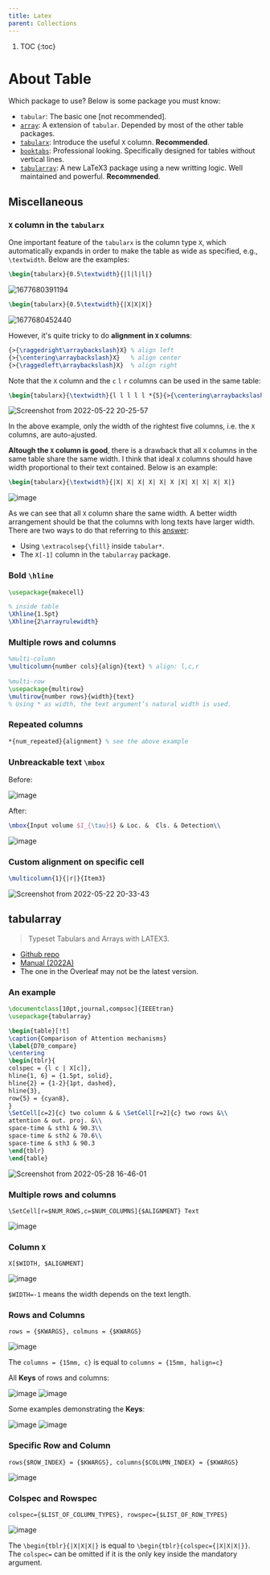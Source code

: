 ```yaml
---
title: Latex
parent: Collections
---
```

1. TOC
{:toc}

# About Table
Which package to use? Below is some package you must know:

- `tabular`: The basic one [not recommended].
- [`array`](https://ctan.org/pkg/array): A extension of `tabular`. Depended by most of the other table packages.
- [`tabularx`](https://ctan.org/pkg/tabularx): Introduce the useful `X` column. **Recommended**.
- [`booktabs`](https://ctan.org/pkg/booktabs): Professional looking. Specifically designed for tables without vertical lines.
- [`tabularray`](https://ctan.org/pkg/tabularray): A new LaTeX3 package using a new writting logic. Well maintained and powerful. **Recommended**.

## Miscellaneous
### `X` column in the `tabularx`
One important feature of the `tabularx` is the column type `X`, which automatically expands in order to make the table as wide as specified, e.g., `\textwidth`.
Below are the examples:
```latex
\begin{tabularx}{0.5\textwidth}{|l|l|l|}
```
![1677680391194](https://user-images.githubusercontent.com/42603768/222167268-5956338a-8bdc-4c0e-9122-08faa6e587e8.jpg)
```latex
\begin{tabularx}{0.5\textwidth}{|X|X|X|}
```
![1677680452440](https://user-images.githubusercontent.com/42603768/222167284-b4ae1b7e-258e-4e24-aa0e-6293bc0af135.jpg)

However, it's quite tricky to do **alignment in `X` columns**:
```latex
{>{\raggedright\arraybackslash}X} % align left
{>{\centering\arraybackslash}X}   % align center
{>{\raggedleft\arraybackslash}X}  % align right
```
Note that the `X` column and the `c` `l` `r` columns can be used in the same table:
```latex
\begin{tabularx}{\textwidth}{l l l l l *{5}{>{\centering\arraybackslash}X}}
```
![Screenshot from 2022-05-22 20-25-57](https://user-images.githubusercontent.com/42603768/169695042-3d9d7722-cf40-44b3-99a0-99f3b010b0e1.png)

In the above example, only the width of the rightest five columns, i.e. the `X` columns, are auto-ajusted. 

**Altough the `X` column is good**, there is a drawback that all `X` columns in the same table share the same width. I think that ideal `X` columns should have width proportional to their text contained. Below is an example:
```latex
\begin{tabularx}{\textwidth}{|X| X| X| X| X| X |X| X| X| X| X|}
```
![image](https://user-images.githubusercontent.com/42603768/222942543-ca70c3a4-5198-453a-b983-225f66fbe6b5.png)

As we can see that all `X` column share the same width. A better width arrangement should be that the columns with long texts have larger width. There are two ways to do that referring to this [answer](https://tex.stackexchange.com/a/629602/208981):

- Using `\extracolsep{\fill}` inside `tabular*`.
- The `X[-1]` column in the `tabularray` package.



### Bold `\hline`
```latex
\usepackage{makecell}

% inside table
\Xhline{1.5pt}
\Xhline{2\arrayrulewidth}
```

### Multiple rows and columns
```latex
%multi-column
\multicolumn{number cols}{align}{text} % align: l,c,r
 
%multi-row
\usepackage{multirow}
\multirow{number rows}{width}{text}
% Using * as width, the text argument’s natural width is used.
```

### Repeated columns
```latex
*{num_repeated}{alignment} % see the above example
```

### Unbreackable text `\mbox`
Before:

![image](https://user-images.githubusercontent.com/42603768/222937183-d20b3975-3ed4-494f-8c73-91edc0799b7c.png)

After:

```latex
\mbox{Input volume $I_{\tau}$} & Loc. &  Cls. & Detection\\ 
```
![image](https://user-images.githubusercontent.com/42603768/222937146-d63458a2-35d9-4ae8-a5f6-745bf4f96acd.png)


### Custom alignment on specific cell
```latex
\multicolumn{1}{|r|}{Item3}
```
![Screenshot from 2022-05-22 20-33-43](https://user-images.githubusercontent.com/42603768/169695365-d016b983-283b-429b-beec-66437e45922f.png)

## tabularray
> Typeset Tabulars and Arrays with LATEX3.

- [Github repo](https://github.com/lvjr/tabularray)
- [Manual (2022A)](https://ctan.math.illinois.edu/macros/latex/contrib/tabularray/tabularray.pdf)
- The one in the Overleaf may not be the latest version.

### An example
```latex
\documentclass[10pt,journal,compsoc]{IEEEtran}
\usepackage{tabularray}

\begin{table}[!t]
\caption{Comparison of Attention mechanisms}
\label{D70_compare}
\centering
\begin{tblr}{
colspec = {l c | X[c]},
hline{1, 6} = {1.5pt, solid},
hline{2} = {1-2}{1pt, dashed},
hline{3},
row{5} = {cyan8},
}
\SetCell[c=2]{c} two column & & \SetCell[r=2]{c} two rows &\\
attention & out. proj. &\\
space-time & sth1 & 90.3\\
space-time & sth2 & 70.6\\
space-time & sth3 & 90.3
\end{tblr}
\end{table}
```
![Screenshot from 2022-05-28 16-46-01](https://user-images.githubusercontent.com/42603768/170818166-1bde1476-01ce-4bae-8899-b648d0c1ca1f.png)

### Multiple rows and columns
`\SetCell[r=$NUM_ROWS,c=$NUM_COLUMNS]{$ALIGNMENT} Text`

![image](https://user-images.githubusercontent.com/42603768/222944592-816619ab-694a-43ab-811e-3cb249418d32.png)

### Column `X`
`X[$WIDTH, $ALIGNMENT]`

![image](https://user-images.githubusercontent.com/42603768/222944575-ae19f292-dd42-488b-b62d-2760d1e920b4.png)

`$WIDTH=-1` means the width depends on the text length.

### Rows and Columns
`rows = {$KWARGS}, colmuns = {$KWARGS}`

![image](https://user-images.githubusercontent.com/42603768/222944839-9933d1fc-3511-41b5-8acf-d05549829bea.png)

The `columns = {15mm, c}` is equal to `columns = {15mm, halign=c}`

All **Keys** of rows and columns:

![image](https://user-images.githubusercontent.com/42603768/222945017-df9ecb46-e67d-4104-9f47-9fc584420660.png)
![image](https://user-images.githubusercontent.com/42603768/222945033-03769634-b680-44ca-b47b-bee5d77cefb7.png)

Some examples demonstrating the **Keys**:

![image](https://user-images.githubusercontent.com/42603768/222945283-4ee858f0-e521-414b-808d-b33cd241d17a.png)
![image](https://user-images.githubusercontent.com/42603768/222945291-ad0434c7-ef3d-42ca-801e-e44db7cc0786.png)


### Specific Row and Column
`rows{$ROW_INDEX} = {$KWARGS}, columns{$COLUMN_INDEX} = {$KWARGS}`

![image](https://user-images.githubusercontent.com/42603768/222945209-1670ac55-ef9f-4cc8-8fd8-8bc913e39151.png)

### Colspec and Rowspec
`colspec={$LIST_OF_COLUMN_TYPES}, rowspec={$LIST_OF_ROW_TYPES}`

![image](https://user-images.githubusercontent.com/42603768/222945543-e0eaacb5-db4a-4757-8b97-49845c528475.png)

The `\begin{tblr}{|X|X|X|}` is equal to `\begin{tblr}{colspec={|X|X|X|}}`. The `colspec=` can be omitted if it is the only key inside the mandatory argument.
